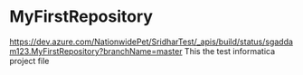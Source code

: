 # MyFirstRepository
https://dev.azure.com/NationwidePet/SridharTest/_apis/build/status/sgaddam123.MyFirstRepository?branchName=master
This the test informatica project file
